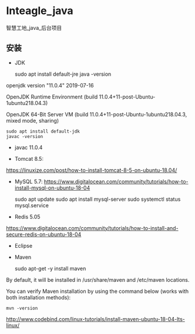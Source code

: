 # Inteagle_java
智慧工地_java_后台项目
## 安装
* JDK 
    
    sudo apt install default-jre
    java -version

openjdk version "11.0.4" 2019-07-16

OpenJDK Runtime Environment (build 11.0.4+11-post-Ubuntu-1ubuntu218.04.3)

OpenJDK 64-Bit Server VM (build 11.0.4+11-post-Ubuntu-1ubuntu218.04.3, mixed mode, sharing)

    sudo apt install default-jdk
    javac -version

* javac 11.0.4

* Tomcat 8.5: 

https://linuxize.com/post/how-to-install-tomcat-8-5-on-ubuntu-18.04/

* MySQL 5.7: https://www.digitalocean.com/community/tutorials/how-to-install-mysql-on-ubuntu-18-04
    
    sudo apt update
    sudo apt install mysql-server
    sudo 
    systemctl status mysql.service

* Redis 5.05

https://www.digitalocean.com/community/tutorials/how-to-install-and-secure-redis-on-ubuntu-18-04

* Eclipse

* Maven

	sudo apt-get -y install maven
	
By default, it will be installed in /usr/share/maven and /etc/maven locations.

You can verify Maven installation by using the command below (works with both installation methods):

	mvn -version
	
http://www.codebind.com/linux-tutorials/install-maven-ubuntu-18-04-lts-linux/